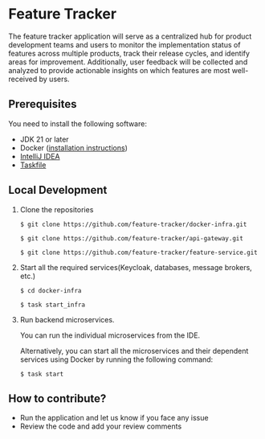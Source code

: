 # Feature Tracker
The feature tracker application will serve as a centralized hub for product development teams and users 
to monitor the implementation status of features across multiple products, track their release cycles, 
and identify areas for improvement. Additionally, user feedback will be collected and analyzed to provide 
actionable insights on which features are most well-received by users.

## Prerequisites
You need to install the following software:

* JDK 21 or later
* Docker ([installation instructions](https://docs.docker.com/engine/install/))
* [IntelliJ IDEA](https://www.jetbrains.com/idea/)
* [Taskfile](https://taskfile.dev/)

## Local Development

1. Clone the repositories

    ```
    $ git clone https://github.com/feature-tracker/docker-infra.git
   
    $ git clone https://github.com/feature-tracker/api-gateway.git
   
    $ git clone https://github.com/feature-tracker/feature-service.git
    ```

2. Start all the required services(Keycloak, databases, message brokers, etc.)

    ```
    $ cd docker-infra
   
    $ task start_infra
    ```

3. Run backend microservices.

    You can run the individual microservices from the IDE. 

    Alternatively, you can start all the microservices and their dependent services using Docker by running the following command:

    ```
    $ task start
    ```

## How to contribute?
* Run the application and let us know if you face any issue
* Review the code and add your review comments

